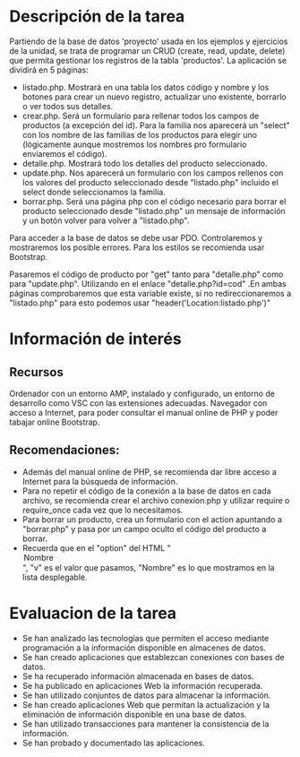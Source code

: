 # Descripción de la tarea
Partiendo de la base de datos 'proyecto' usada en los ejemplos y ejercicios de la unidad, se trata de programar un CRUD (create, read, update, delete) que permita gestionar los registros de la tabla 'productos'. 
La aplicación se dividirá en 5 páginas:
* listado.php. Mostrará en una tabla los datos código y nombre y los botones para crear un nuevo registro, actualizar uno existente, borrarlo o ver todos sus detalles.
* crear.php. Será un formulario para rellenar todos los campos de productos (a excepción del id). Para la familia nos aparecerá un "select" con los nombre de las familias de los productos para elegir uno (lógicamente aunque mostremos los nombres pro formulario enviaremos el código).
* detalle.php. Mostrará todo los detalles del producto seleccionado.
* update.php. Nos aparecerá un formulario con los campos rellenos con los valores del producto seleccionado desde "listado.php" incluido el select donde seleccionamos la familia.
* borrar.php. Será una página php con el código necesario para borrar el producto seleccionado desde "listado.php" un mensaje de información y un botón volver para volver a "listado.php".

Para acceder a la base de datos se debe usar PDO. Controlaremos y mostraremos los posible errores. Para los estilos se recomienda usar Bootstrap.

Pasaremos el código de producto por "get" tanto para "detalle.php" como para "update.php". Utilizando en el enlace "detalle.php?id=cod" .En ambas páginas comprobaremos que esta variable existe, si no redireccionaremos a "listado.php" para esto podemos usar "header('Location:listado.php')"

# Información de interés
## Recursos
Ordenador con un entorno AMP, instalado y configurado, un entorno de desarrollo como VSC con las extensiones adecuadas. Navegador con acceso a Internet, para poder consultar el manual online de PHP y poder tabajar online Bootstrap.
## Recomendaciones:
* Además del manual online de PHP, se recomienda dar libre acceso a Internet para la búsqueda de información.
* Para no repetir el código de la conexión a la base de datos en cada archivo, se recomienda crear el archivo conexion.php y utilizar require o require_once cada vez que lo necesitamos.
* Para borrar un producto, crea un formulario con el action apuntando a "borrar.php" y pasa por un campo oculto el código del producto a borrar.
* Recuerda que en el "option" del HTML "<option value="v">Nombre</option>",  "v" es el valor que pasamos, "Nombre" es lo que mostramos en la lista desplegable.

# Evaluacion de la tarea
* Se han analizado las tecnologías que permiten el acceso mediante programación a la información disponible en almacenes de datos.
* Se han creado aplicaciones que establezcan conexiones con bases de datos.
* Se ha recuperado información almacenada en bases de datos.
* Se ha publicado en aplicaciones Web la información recuperada.
* Se han utilizado conjuntos de datos para almacenar la información.
* Se han creado aplicaciones Web que permitan la actualización y la eliminación de información disponible en una base de datos.
* Se han utilizado transacciones para mantener la consistencia de la información.
* Se han probado y documentado las aplicaciones.
